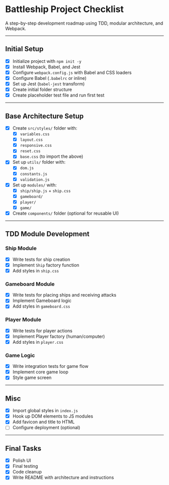 # Battleship Project Checklist

A step-by-step development roadmap using TDD, modular architecture, and Webpack.

---

## Initial Setup

- [x] Initialize project with `npm init -y`
- [x] Install Webpack, Babel, and Jest
- [x] Configure `webpack.config.js` with Babel and CSS loaders
- [x] Configure Babel (`.babelrc` or inline)
- [x] Set up Jest (`babel-jest` transform)
- [x] Create initial folder structure
- [x] Create placeholder test file and run first test

---

## Base Architecture Setup

- [x] Create `src/styles/` folder with:
  - [x] `variables.css`
  - [x] `layout.css`
  - [x] `responsive.css`
  - [x] `reset.css`
  - [x] `base.css` (to import the above)
- [x] Set up `utils/` folder with:
  - [x] `dom.js`
  - [x] `constants.js`
  - [x] `validation.js`
- [x] Set up `modules/` with:
  - [x] `ship/ship.js` + `ship.css`
  - [x] `gameboard/`
  - [x] `player/`
  - [x] `game/`
- [x] Create `components/` folder (optional for reusable UI)

---

## TDD Module Development

### Ship Module
- [x] Write tests for ship creation
- [x] Implement `Ship` factory function
- [x] Add styles in `ship.css`

### Gameboard Module
- [x] Write tests for placing ships and receiving attacks
- [x] Implement Gameboard logic
- [x] Add styles in `gameboard.css`

### Player Module
- [x] Write tests for player actions
- [x] Implement Player factory (human/computer)
- [x] Add styles in `player.css`

### Game Logic
- [x] Write integration tests for game flow
- [x] Implement core game loop
- [x] Style game screen

---

## Misc

- [x] Import global styles in `index.js`
- [x] Hook up DOM elements to JS modules
- [x] Add favicon and title to HTML
- [ ] Configure deployment (optional)

---

## Final Tasks

- [x] Polish UI
- [x] Final testing
- [x] Code cleanup
- [x] Write README with architecture and instructions